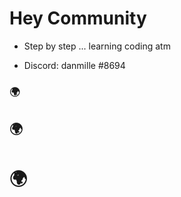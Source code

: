 # Hey Community

- Step by step ... learning coding atm

- Discord: danmille #8694


### 🌍 

## 🌍 

# 🌍 
